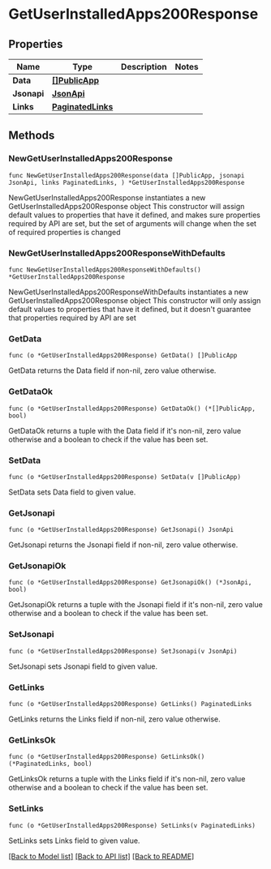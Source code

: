 # GetUserInstalledApps200Response

## Properties

Name | Type | Description | Notes
------------ | ------------- | ------------- | -------------
**Data** | [**[]PublicApp**](PublicApp.md) |  | 
**Jsonapi** | [**JsonApi**](JsonApi.md) |  | 
**Links** | [**PaginatedLinks**](PaginatedLinks.md) |  | 

## Methods

### NewGetUserInstalledApps200Response

`func NewGetUserInstalledApps200Response(data []PublicApp, jsonapi JsonApi, links PaginatedLinks, ) *GetUserInstalledApps200Response`

NewGetUserInstalledApps200Response instantiates a new GetUserInstalledApps200Response object
This constructor will assign default values to properties that have it defined,
and makes sure properties required by API are set, but the set of arguments
will change when the set of required properties is changed

### NewGetUserInstalledApps200ResponseWithDefaults

`func NewGetUserInstalledApps200ResponseWithDefaults() *GetUserInstalledApps200Response`

NewGetUserInstalledApps200ResponseWithDefaults instantiates a new GetUserInstalledApps200Response object
This constructor will only assign default values to properties that have it defined,
but it doesn't guarantee that properties required by API are set

### GetData

`func (o *GetUserInstalledApps200Response) GetData() []PublicApp`

GetData returns the Data field if non-nil, zero value otherwise.

### GetDataOk

`func (o *GetUserInstalledApps200Response) GetDataOk() (*[]PublicApp, bool)`

GetDataOk returns a tuple with the Data field if it's non-nil, zero value otherwise
and a boolean to check if the value has been set.

### SetData

`func (o *GetUserInstalledApps200Response) SetData(v []PublicApp)`

SetData sets Data field to given value.


### GetJsonapi

`func (o *GetUserInstalledApps200Response) GetJsonapi() JsonApi`

GetJsonapi returns the Jsonapi field if non-nil, zero value otherwise.

### GetJsonapiOk

`func (o *GetUserInstalledApps200Response) GetJsonapiOk() (*JsonApi, bool)`

GetJsonapiOk returns a tuple with the Jsonapi field if it's non-nil, zero value otherwise
and a boolean to check if the value has been set.

### SetJsonapi

`func (o *GetUserInstalledApps200Response) SetJsonapi(v JsonApi)`

SetJsonapi sets Jsonapi field to given value.


### GetLinks

`func (o *GetUserInstalledApps200Response) GetLinks() PaginatedLinks`

GetLinks returns the Links field if non-nil, zero value otherwise.

### GetLinksOk

`func (o *GetUserInstalledApps200Response) GetLinksOk() (*PaginatedLinks, bool)`

GetLinksOk returns a tuple with the Links field if it's non-nil, zero value otherwise
and a boolean to check if the value has been set.

### SetLinks

`func (o *GetUserInstalledApps200Response) SetLinks(v PaginatedLinks)`

SetLinks sets Links field to given value.



[[Back to Model list]](../README.md#documentation-for-models) [[Back to API list]](../README.md#documentation-for-api-endpoints) [[Back to README]](../README.md)


